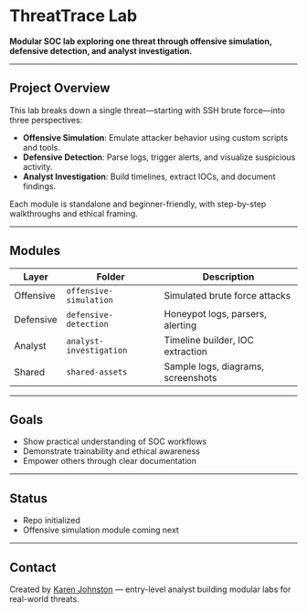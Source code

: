 # ThreatTrace Lab

**Modular SOC lab exploring one threat through offensive simulation, defensive detection, and analyst investigation.**

---

## Project Overview

This lab breaks down a single threat—starting with SSH brute force—into three perspectives:

- **Offensive Simulation**: Emulate attacker behavior using custom scripts and tools.
- **Defensive Detection**: Parse logs, trigger alerts, and visualize suspicious activity.
- **Analyst Investigation**: Build timelines, extract IOCs, and document findings.

Each module is standalone and beginner-friendly, with step-by-step walkthroughs and ethical framing.

---

## Modules

| Layer | Folder | Description |
|-------|--------|-------------|
| Offensive | `offensive-simulation` | Simulated brute force attacks |
| Defensive | `defensive-detection` | Honeypot logs, parsers, alerting |
| Analyst | `analyst-investigation` | Timeline builder, IOC extraction |
| Shared | `shared-assets` | Sample logs, diagrams, screenshots |

---

## Goals

- Show practical understanding of SOC workflows
- Demonstrate trainability and ethical awareness
- Empower others through clear documentation

---

## Status

- Repo initialized  
- Offensive simulation module coming next

---

## Contact

Created by [Karen Johnston](https://github.com/KE-Johnston1) — entry-level analyst building modular labs for real-world threats.





